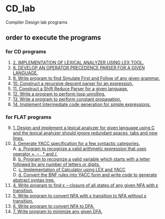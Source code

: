 # CD_lab
Compiler Design lab programs
## order to execute the programs  
 ### for CD programs
 1. [2. IMPLEMENTATION OF LEXICAL ANALYZER USING LEX TOOL.](./exp02_LexicalAnalyzer)
 2. [8. DEVELOP AN OPERATOR PRECEDENCE PARSER FOR A GIVEN LANGUAGE.](./exp08_Operator_Precedence_parser.c)
 3. [9. Write program to find Simulate First and Follow of any given grammar.](./exp09_first_follow_for_grammar.c)
 4. [10. Construct a recursive descent parser for an expression.]()
 5. [11. Construct a Shift Reduce Parser for a given language.]()
 6. [12. Write a program to perform loop unrolling.]()
 7. [13. Write a program to perform constant propagation.]()
 8. [14. Implement Intermediate code generation for simple expressions.]()
 ### for FLAT programs
 9. [1. Design and implement a lexical analyzer for given language using C and the lexical analyzer should ignore redundant spaces, tabs and new lines. ]()
 10. [3. Generate YACC specification for a few syntactic categories.]()  
     A. [a. Program to recognize a valid arithmetic expression that uses operator +, – , * and /. ]()  
     B. [b. Program to recognize a valid variable which starts with a letter followed by any number of letters or digits. ]()  
     C. [c. Implementation of Calculator using LEX and YACC]()  
     D. [d. Convert the BNF rules into YACC form and write code to generate abstract syntax tree.]()  
 11. [4. Write program to find ε – closure of all states of any given NFA with ε transition. ]()
 12. [5. Write program to convert NFA with ε transition to NFA without ε transition. ]()
 13. [6. Write program to convert NFA to DFA.]()
 14. [7. Write program to minimize any given DFA. ]()
